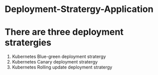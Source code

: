# Deployment-Stratergy-Application

# There are three deployment stratergies 

1. Kubernetes Blue-green deployment stratergy
2. Kubernetes Canary deployment stratergy
3. Kubernetes Rolling update deployment stratergy 

